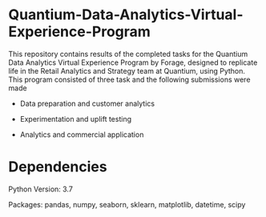 # Quantium-Data-Analytics-Virtual-Experience-Program
This repository contains results of the completed tasks for the Quantium Data Analytics Virtual Experience Program by Forage, designed to replicate life in the Retail Analytics and Strategy team at Quantium, using Python.
This program consisted of three task and the following submissions were made

- Data preparation and customer analytics

- Experimentation and uplift testing

- Analytics and commercial application

# Dependencies
Python Version: 3.7

Packages: pandas, numpy, seaborn, sklearn, matplotlib, datetime, scipy
